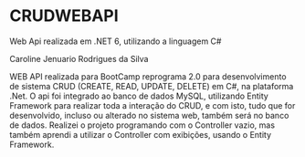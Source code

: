 # CRUDWEBAPI
Web Api realizada em .NET 6, utilizando a linguagem C#

Caroline Jenuario Rodrigues da Silva

WEB API realizada para BootCamp reprograma 2.0 para desenvolvimento de sistema CRUD (CREATE, READ, UPDATE, DELETE) em C#, na plataforma .Net. O api foi integrado ao banco de dados MySQL, utilizando Entity Framework para realizar toda a interação do CRUD, e com isto, tudo que for desenvolvido, incluso ou alterado no sistema web, também será no banco de dados. Realizei o projeto programando com o Controller vazio, mas também aprendi a utilizar o Controller com exibições, usando o Entity Framework. 
